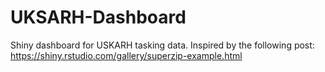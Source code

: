 # UKSARH-Dashboard

Shiny dashboard for USKARH tasking data. Inspired by the following post: https://shiny.rstudio.com/gallery/superzip-example.html

